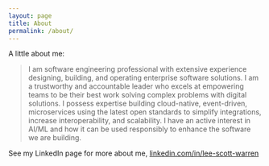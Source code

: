 ```yaml
---
layout: page
title: About
permalink: /about/
---
```


A little about me:
> I am software engineering professional with extensive experience designing, building,  and operating enterprise software solutions. I am a trustworthy and accountable leader who excels at empowering teams to be their best work solving complex problems with digital solutions. I possess expertise building cloud-native, event-driven, microservices using the latest open standards to simplify integrations, increase interoperability, and scalability. I have an active interest in AI/ML and how it can be used responsibly to enhance the software we are building.

See my LinkedIn page for more about me, [linkedin.com/in/lee-scott-warren](https://www.linkedin.com/in/lee-scott-warren/)
